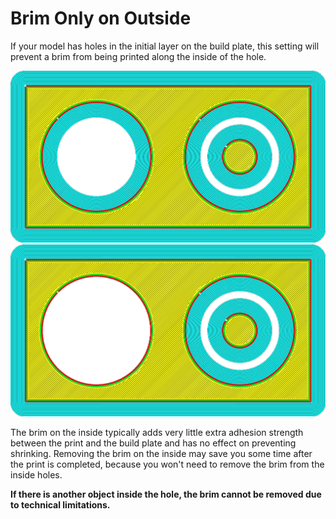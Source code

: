 Brim Only on Outside
====
If your model has holes in the initial layer on the build plate, this setting will prevent a brim from being printed along the inside of the hole.

<!--screenshot {
"image_path": "brim_outside_only_original.png",
"models": [{"script": "holes_in_panel.scad"}],
"camera_position": [0, 0, 180],
"settings": {
    "adhesion_type": "brim",
    "brim_line_count": 10,
    "brim_outside_only": false
},
"layer": 1,
"colours": 32
}-->
<!--screenshot {
"image_path": "brim_outside_only_enabled.png",
"models": [{"script": "holes_in_panel.scad"}],
"camera_position": [0, 0, 180],
"settings": {
    "adhesion_type": "brim",
    "brim_line_count": 10,
    "brim_outside_only": true
},
"layer": 1,
"colours": 32
}-->
![Brim printed everywhere](images/brim_outside_only_original.png)
![Brim only on the outside](images/brim_outside_only_enabled.png)

The brim on the inside typically adds very little extra adhesion strength between the print and the build plate and has no effect on preventing shrinking. Removing the brim on the inside may save you some time after the print is completed, because you won't need to remove the brim from the inside holes.

**If there is another object inside the hole, the brim cannot be removed due to technical limitations.**